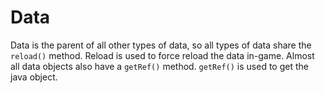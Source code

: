 # Data

Data is the parent of all other types of data, so all types of data share the `reload()` method. Reload is used to force reload the data in-game.
Almost all data objects also have a `getRef()` method. `getRef()` is used to get the java object.